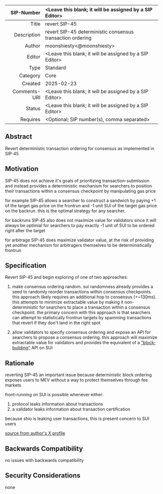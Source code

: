 |   SIP-Number | <Leave this blank; it will be assigned by a SIP Editor> |
|         ---: | :--- |
|        Title | revert SIP-45 |
|  Description | revert SIP-45 deterministic consensus transaction ordering |
|       Author | moonshiesty<@moonshiesty> |
|       Editor | <Leave this blank; it will be assigned by a SIP Editor> |
|         Type | Standard |
|     Category | Core |
|      Created | 2025-02-23 |
| Comments-URI | <Leave this blank; it will be assigned by a SIP Editor> |
|       Status | <Leave this blank; it will be assigned by a SIP Editor> |
|     Requires | <Optional; SIP number(s), comma separated> |

## Abstract

Revert deterministic transaction ordering for consensus as implemented in SIP-45

## Motivation

SIP-45 does not achieve it's goals of prioritizing transaction-submission and instead provides a deterministic mechanism for searchers to position their transactions within a consensus checkpoint by manipulating gas price

for example SIP-45 allows a searcher to construct a sandwich by paying +1 of the target gas price on the frontrun and -1 unit SUI of the target gas price on the backrun. this is the optimal strategy for any searcher.

for backruns SIP-45 also does not maximize value for validators since it will always be optimial for searchers to pay exactly -1 unit of SUI to be ordered right after the target

for arbitrage SIP-45 does maximize validator value, at the risk of providing yet another mechanism for arbitragers themselves to be deterministically frontrun


## Specification

Revert SIP-45 and begin exploring of one of two approaches:

1) make consensus ordering random. sui randomness already provides a seed to randomly reorder transactions within consensus checkpoints. this approach likely requires an additional hop to consensus (+~130ms). this attempts to minimize extractable value by making it non-deterministic for searchers to place a transaction within a consensus checkpoint. the primary concern with this approach is that searchers can attempt to statistically frontrun targets by spamming transactions that revert if they don't land in the right spot

2) allow validators to specify consensus ordering and expose an API for searchers to propose a consensus ordering. this approach will maximize extractable value for validators and provides the equivalent of a ["block-building"](https://github.com/ethereum/builder-specs?tab=readme-ov-file) API on SUI


## Rationale

reverting SIP-45 an important issue because deterministic block ordering exposes users to MEV without a way to protect themselves through fee markets

front-running on SUI is possible whenever either:
1) protocol leaks information about transactions
2) a validator leaks information about transaction certification

because shio is leaking user transactions, this is present concern to SUI users

[source from author's X profile](https://x.com/moon_shiesty/status/1893783038653571292)

## Backwards Compatibility

no issues with backwards compatibility

## Security Considerations

none
